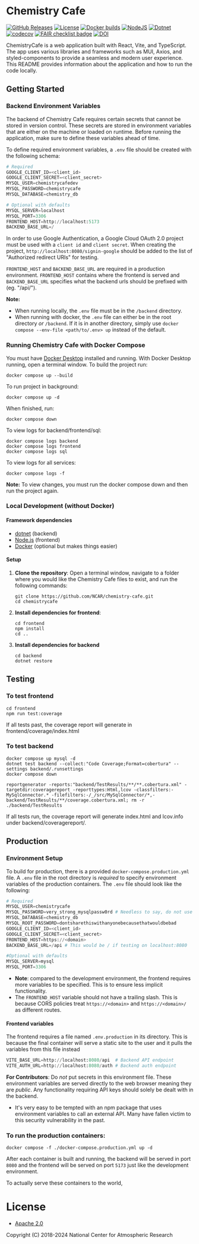 Chemistry Cafe
==============

[![GitHub Releases](https://img.shields.io/github/release/NCAR/chemistry-cafe.svg)](https://github.com/NCAR/chemistry-cafe/releases)
[![License](https://img.shields.io/github/license/NCAR/chemistry-cafe.svg)](https://github.com/NCAR/chemistry-cafe/blob/master/LICENSE)
[![Docker builds](https://github.com/NCAR/chemistry-cafe/actions/workflows/docker_image.yml/badge.svg)](https://github.com/NCAR/chemistry-cafe/actions/workflows/docker_image.yml)
[![NodeJS](https://github.com/NCAR/chemistry-cafe/actions/workflows/npm_build_test.yml/badge.svg)](https://github.com/NCAR/chemistry-cafe/actions/workflows/npm_build_test.yml)
[![Dotnet](https://github.com/NCAR/chemistry-cafe/actions/workflows/dotnet.yml/badge.svg)](https://github.com/NCAR/chemistry-cafe/actions/workflows/dotnet.yml)
[![codecov](https://codecov.io/gh/NCAR/chemistry-cafe/branch/main/graph/badge.svg?token=ATGO4DKTMY)](https://codecov.io/gh/NCAR/chemistry-cafe)
[![FAIR checklist badge](https://fairsoftwarechecklist.net/badge.svg)](https://fairsoftwarechecklist.net/v0.2?f=31&a=32113&i=22322&r=123)
[![DOI](https://zenodo.org/badge/67521334.svg)](https://doi.org/10.5281/zenodo.14171726)


ChemistryCafe is a web application built with React, Vite, and TypeScript. The app uses various libraries and frameworks such as MUI, Axios, and styled-components to provide a seamless and modern user experience. This README provides information about the application and how to run the code locally.

## Getting Started

### Backend Environment Variables

The backend of Chemistry Cafe requires certain secrets that cannot be stored in version control. These secrets are stored in environment variables that are either on the machine or loaded on runtime. Before running the application, make sure to define these variables ahead of time.

To define required environment variables, a `.env` file should be created with the following schema:

```py
# Required
GOOGLE_CLIENT_ID=<client_id>
GOOGLE_CLIENT_SECRET=<client_secret>
MYSQL_USER=chemistrycafedev
MYSQL_PASSWORD=chemistrycafe
MYSQL_DATABASE=chemistry_db

# Optional with defaults
MYSQL_SERVER=localhost
MYSQL_PORT=3306
FRONTEND_HOST=http://localhost:5173
BACKEND_BASE_URL=/
```

In order to use Google Authentication, a Google Cloud OAuth 2.0 project must be used with a `client id` and `client secret`. When creating the project, `http://localhost:8080/signin-google` should be added to the list of "Authorized redirect URIs" for testing.

`FRONTEND_HOST` and `BACKEND_BASE_URL` are required in a production environment. `FRONTEND_HOST` contains where the frontend is served and `BACKEND_BASE_URL` specifies what the backend urls should be prefixed with (eg. "/api/").

**Note:**

- When running locally, the `.env` file must be in the `/backend` directory. 
- When running with docker, the `.env` file can either be in the root directory *or* `/backend`. If it is in another directory, simply use `docker compose --env-file <path/to/.env> up` instead of the default.  

### Running Chemistry Cafe with Docker Compose

You must have [Docker Desktop](https://www.docker.com/get-started) installed and running.
With Docker Desktop running, open a terminal window.
To build the project run:

```
docker compose up --build
```

To run project in background:

```
docker compose up -d
```

When finished, run:
```
docker compose down
```

To view logs for backend/frontend/sql:
```
docker compose logs backend
docker compose logs frontend 
docker compose logs sql 
```

To view logs for all services:
```
docker compose logs -f 
```

**Note:** To view changes, you must run the docker compose down and then run the project again.

### Local Development (without Docker)

#### Framework dependencies

- [dotnet](https://dotnet.microsoft.com/en-us/download) (backend)
- [Node.js](https://nodejs.org/en/download) (frontend)
- [Docker](https://www.docker.com/) (optional but makes things easier)

#### Setup
1. **Clone the repository**:
Open a terminal window, navigate to a folder where you would like the Chemistry Cafe files to exist,
and run the following commands:

    ```
    git clone https://github.com/NCAR/chemistry-cafe.git
    cd chemistrycafe
    ```
2. **Install dependencies for frontend**:
    ```shell
    cd frontend
    npm install
    cd ..
    ```
4. **Install dependencies for backend**
    ```
    cd backend
    dotnet restore
    ```

## Testing

### To test frontend
```
cd frontend
npm run test:coverage
```
If all tests past, the coverage report will generate in frontend/coverage/index.html

### To test backend

```
docker compose up mysql -d
dotnet test backend --collect:"Code Coverage;Format=cobertura" --settings backend/.runsettings
docker compose down
```

```
reportgenerator -reports:"backend/TestResults/**/**.cobertura.xml" -targetdir:coveragereport -reporttypes:Html,lcov -classfilters:-MySqlConnector.* -filefilters:-/_/src/MySqlConnector/*,-backend/TestResults/**/coverage.cobertura.xml; rm -r ./backend/TestResults
```

If all tests run, the coverage report will generate index.html and lcov.info under backend/coveragereport/.


## Production

### Environment Setup

To build for production, there is a provided `docker-compose.production.yml` file. A `.env` file in the root directory is *required* to specify environment variables of the production containers. The `.env` file should look like the following:

```py
# Required
MYSQL_USER=chemistrycafe
MYSQL_PASSWORD=very_strong_mysqlpassw0rd # Needless to say, do not use this as the actual password
MYSQL_DATABASE=chemistry_db
MYSQL_ROOT_PASSWORD=dontsharethiswithanyonebecausethatwouldbebad
GOOGLE_CLIENT_ID=<client_id>
GOOGLE_CLIENT_SECRET=<client_secret>
FRONTEND_HOST=https://<domain>
BACKEND_BASE_URL=/api # This would be / if testing on localhost:8080

#Optional with defaults
MYSQL_SERVER=mysql
MYSQL_PORT=3306
```

- **Note**: compared to the development environment, the frontend requires more variables to be specified. This is to ensure less implicit functionality.
- The `FRONTEND_HOST` variable should not have a trailing slash. This is because CORS policies treat `https://<domain>` and `https://<domain>/` as different routes.

#### Frontend variables

The frontend requires a file named `.env.production` in its directory. This is because the final container will serve a static site to the user and it pulls the variables from this file instead

```py
VITE_BASE_URL=http://localhost:8080/api  # Backend API endpoint
VITE_AUTH_URL=http://localhost:8080/auth # Backend auth endpoint
```

**For Contributors**: Do *not* put secrets in this environment file. These environment variables are served directly to the web browser meaning they are *public*. Any functionality requiring API keys should solely be dealt with in the backend.

- It's very easy to be tempted with an npm package that uses environment variables to call an external API. Many have fallen victim to this security vulnerability in the past.

### To run the production containers:

```
docker compose -f ./docker-compose.production.yml up -d
```

After each container is built and running, the backend will be served in port `8080` and the frontend will be served on port `5173` just like the development environment. 

To actually serve these containers to the world, 

# License
- [Apache 2.0](/LICENSE)

Copyright (C) 2018-2024 National Center for Atmospheric Research
